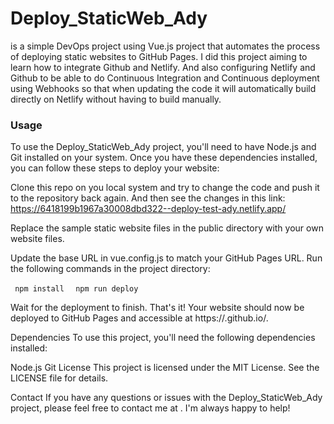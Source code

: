 # Deploy_StaticWeb_Ady

is a simple DevOps project using Vue.js project that automates the process of deploying static websites to GitHub Pages. I did this project aiming to learn how to integrate Github and Netlify. And also configuring Netlify and Github to be able to do Continuous Integration and Continuous deployment using Webhooks so that when updating the code it will automatically build directly on Netlify without having to build manually.

<h3>Usage</h3>
To use the Deploy_StaticWeb_Ady project, you'll need to have Node.js and Git installed on your system. Once you have these dependencies installed, you can follow these steps to deploy your website:

Clone this repo on you local system and try to change the code and push it to the repository back again. And then see the changes in this link: https://6418199b1967a30008dbd322--deploy-test-ady.netlify.app/

Replace the sample static website files in the public directory with your own website files.

Update the base URL in vue.config.js to match your GitHub Pages URL.
Run the following commands in the project directory:

<code> npm install </code></td>
<code> npm run deploy </code>

Wait for the deployment to finish.
That's it! Your website should now be deployed to GitHub Pages and accessible at https://<username>.github.io/<repository>.

Dependencies
To use this project, you'll need the following dependencies installed:

Node.js
Git
License
This project is licensed under the MIT License. See the LICENSE file for details.

Contact
If you have any questions or issues with the Deploy_StaticWeb_Ady project, please feel free to contact me at <insert contact details here>. I'm always happy to help!
